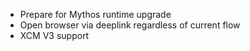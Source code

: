 
- Prepare for Mythos runtime upgrade
- Open browser via deeplink regardless of current flow
- XCM V3 support